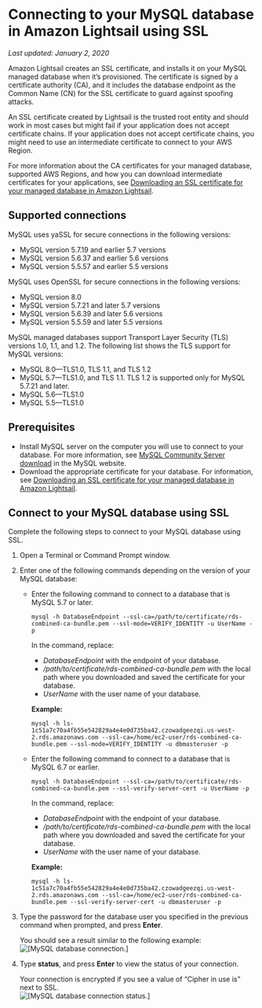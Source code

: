 # Connecting to your MySQL database in Amazon Lightsail using SSL<a name="amazon-lightsail-connecting-to-mysql-database-using-ssl"></a>

 *Last updated: January 2, 2020* 

Amazon Lightsail creates an SSL certificate, and installs it on your MySQL managed database when it’s provisioned\. The certificate is signed by a certificate authority \(CA\), and it includes the database endpoint as the Common Name \(CN\) for the SSL certificate to guard against spoofing attacks\.

An SSL certificate created by Lightsail is the trusted root entity and should work in most cases but might fail if your application does not accept certificate chains\. If your application does not accept certificate chains, you might need to use an intermediate certificate to connect to your AWS Region\.

For more information about the CA certificates for your managed database, supported AWS Regions, and how you can download intermediate certificates for your applications, see [Downloading an SSL certificate for your managed database in Amazon Lightsail](amazon-lightsail-download-ssl-certificate-for-managed-database.md)\.

## Supported connections<a name="mysql-ssl-supported-connections"></a>

MySQL uses yaSSL for secure connections in the following versions:
+ MySQL version 5\.7\.19 and earlier 5\.7 versions
+ MySQL version 5\.6\.37 and earlier 5\.6 versions
+ MySQL version 5\.5\.57 and earlier 5\.5 versions

MySQL uses OpenSSL for secure connections in the following versions:
+ MySQL version 8\.0
+ MySQL version 5\.7\.21 and later 5\.7 versions
+ MySQL version 5\.6\.39 and later 5\.6 versions
+ MySQL version 5\.5\.59 and later 5\.5 versions

MySQL managed databases support Transport Layer Security \(TLS\) versions 1\.0, 1\.1, and 1\.2\. The following list shows the TLS support for MySQL versions:
+ MySQL 8\.0—TLS1\.0, TLS 1\.1, and TLS 1\.2
+ MySQL 5\.7—TLS1\.0, and TLS 1\.1\. TLS 1\.2 is supported only for MySQL 5\.7\.21 and later\.
+ MySQL 5\.6—TLS1\.0
+ MySQL 5\.5—TLS1\.0

## Prerequisites<a name="connecting-to-mysql-ssl-prerequisites"></a>
+ Install MySQL server on the computer you will use to connect to your database\. For more information, see [MySQL Community Server download](https://dev.mysql.com/downloads/mysql/) in the MySQL website\.
+ Download the appropriate certificate for your database\. For information, see [Downloading an SSL certificate for your managed database in Amazon Lightsail](amazon-lightsail-download-ssl-certificate-for-managed-database.md)\.

## Connect to your MySQL database using SSL<a name="connect-to-your-mysql-database-using-ssl"></a>

Complete the following steps to connect to your MySQL database using SSL\.

1. Open a Terminal or Command Prompt window\.

1. Enter one of the following commands depending on the version of your MySQL database:
   + Enter the following command to connect to a database that is MySQL 5\.7 or later\.

     ```
     mysql -h DatabaseEndpoint --ssl-ca=/path/to/certificate/rds-combined-ca-bundle.pem --ssl-mode=VERIFY_IDENTITY -u UserName -p
     ```

     In the command, replace:
     + *DatabaseEndpoint* with the endpoint of your database\.
     + */path/to/certificate/rds\-combined\-ca\-bundle\.pem* with the local path where you downloaded and saved the certificate for your database\.
     + *UserName* with the user name of your database\.

     **Example:**

     ```
     mysql -h ls-1c51a7c70a4fb55e542829a4e4e0d735ba42.czowadgeezqi.us-west-2.rds.amazonaws.com --ssl-ca=/home/ec2-user/rds-combined-ca-bundle.pem --ssl-mode=VERIFY_IDENTITY -u dbmasteruser -p
     ```
   + Enter the following command to connect to a database that is MySQL 6\.7 or earlier\.

     ```
     mysql -h DatabaseEndpoint --ssl-ca=/path/to/certificate/rds-combined-ca-bundle.pem --ssl-verify-server-cert -u UserName -p
     ```

     In the command, replace:
     + *DatabaseEndpoint* with the endpoint of your database\.
     + */path/to/certificate/rds\-combined\-ca\-bundle\.pem* with the local path where you downloaded and saved the certificate for your database\.
     + *UserName* with the user name of your database\.

     **Example:**

     ```
     mysql -h ls-1c51a7c70a4fb55e542829a4e4e0d735ba42.czowadgeezqi.us-west-2.rds.amazonaws.com --ssl-ca=/home/ec2-user/rds-combined-ca-bundle.pem --ssl-verify-server-cert -u dbmasteruser -p
     ```

1. Type the password for the database user you specified in the previous command when prompted, and press **Enter**\.

   You should see a result similar to the following example:  
![\[MySQL database connection.\]](https://d9yljz1nd5001.cloudfront.net/en_us/cdafd3c2a6d9edfefee89eda217b0068/images/amazon-lightsail-mysql-ssl-connection.png)

1. Type **status**, and press **Enter** to view the status of your connection\.

   Your connection is encrypted if you see a value of “Cipher in use is” next to SSL\.  
![\[MySQL database connection status.\]](https://d9yljz1nd5001.cloudfront.net/en_us/cdafd3c2a6d9edfefee89eda217b0068/images/amazon-lightsail-mysql-ssl-status.png)